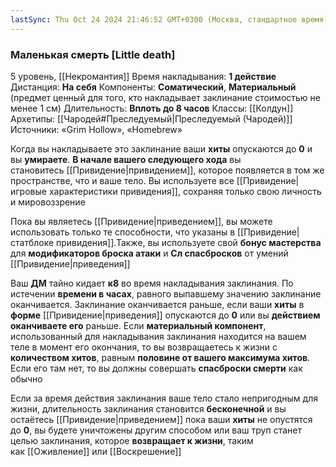 ```yaml
---
lastSync: Thu Oct 24 2024 21:46:52 GMT+0300 (Москва, стандартное время)
---
```

### Маленькая смерть [Little death]

5 уровень, [[Некромантия]]
Время накладывания: **1 действие**
Дистанция: **На себя**
Компоненты: **Соматический**, **Материальный** (предмет ценный для того, кто накладывает заклинание стоимостью не менее 1 см)
Длительность: **Вплоть до 8 часов**
Классы: [[Колдун]]
Архетипы: [[Чародей#Преследуемый|Преследуемый (Чародей)]]
Источники: «Grim Hollow», «Homebrew»

Когда вы накладываете это заклинание ваши **хиты** опускаются до **0** и вы **умираете**. **В начале вашего следующего хода** вы становитесь [[Привидение|привидением]], которое появляется в том же пространстве, что и ваше тело. Вы используете все [[Привидение|игровые характеристики привидения]], сохраняя только свою личность и мировоззрение

Пока вы являетесь [[Привидение|приведением]], вы можете использовать только те способности, что указаны в [[Привидение|статблоке привидения]].Также, вы используете свой **бонус мастерства** для **модификаторов броска атаки** и **Сл спасбросков** от умений [[Привидение|приведения]]

Ваш **ДМ** тайно кидает **к8** во время накладывания заклинания. По истечении **времени в часах**, равного выпавшему значению заклинание оканчивается. Заклинание оканчивается раньше, если ваши **хиты** в **форме** [[Привидение|приведения]] опускаются до **0** или вы **действием оканчиваете его** раньше. Если **материальный компонент**, использованный для накладывания заклинания находится на вашем теле в момент его окончания, то вы возвращаетесь к жизни с **количеством хитов**, равным **половине от вашего максимума хитов**. Если его там нет, то вы должны совершать **спасброски смерти** как обычно

Если за время действия заклинания ваше тело стало непригодным для жизни, длительность заклинания становится **бесконечной** и вы остаётесь [[Привидение|приведением]] пока ваши **хиты** не опустятся до **0**, вы будете уничтожены другим способом или ваш труп станет целью заклинания, которое **возвращает к жизни**, таким как [[Оживление]] или [[Воскрешение]]